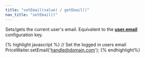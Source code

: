 ```yaml
---
title: "setEmail(value) / getEmail()"
nav_title: "setEmail()"
---
```


Sets/gets the current user's email. Equivalent to the [__user.email__](/widget/documentation.html#_widget/user.md) configuration key.

{% highlight javascript %}
// Set the logged in users email
PriceWaiter.setEmail('handle@domain.com');
{% endhighlight%}